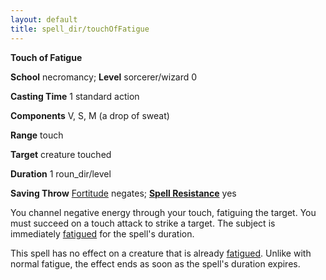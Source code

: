 ```yaml
---
layout: default
title: spell_dir/touchOfFatigue
---
```

 **Touch of Fatigue**

**School** necromancy; **Level** sorcerer/wizard 0

**Casting Time** 1 standard action

**Components** V, S, M (a drop of sweat)

**Range** touch

**Target** creature touched

**Duration** 1 roun_dir/level

**Saving Throw** [Fortitude](../combat#_fortitude) negates; **[Spell Resistance](../glossary#_spell-resistance)** yes

You channel negative energy through your touch, fatiguing the target. You must succeed on a touch attack to strike a target. The subject is immediately [fatigued](../glossary#_fatigued) for the spell's duration.

This spell has no effect on a creature that is already [fatigued](../glossary#_fatigued). Unlike with normal fatigue, the effect ends as soon as the spell's duration expires.

